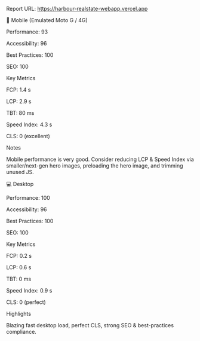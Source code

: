 Report URL: https://harbour-realstate-webapp.vercel.app

📱 Mobile (Emulated Moto G / 4G)

Performance: 93

Accessibility: 96

Best Practices: 100

SEO: 100

Key Metrics

FCP: 1.4 s

LCP: 2.9 s

TBT: 80 ms

Speed Index: 4.3 s

CLS: 0 (excellent)

Notes

Mobile performance is very good. Consider reducing LCP & Speed Index via smaller/next-gen hero images, preloading the hero image, and trimming unused JS.

💻 Desktop

Performance: 100

Accessibility: 96

Best Practices: 100

SEO: 100

Key Metrics

FCP: 0.2 s

LCP: 0.6 s

TBT: 0 ms

Speed Index: 0.9 s

CLS: 0 (perfect)

Highlights

Blazing fast desktop load, perfect CLS, strong SEO & best-practices compliance.